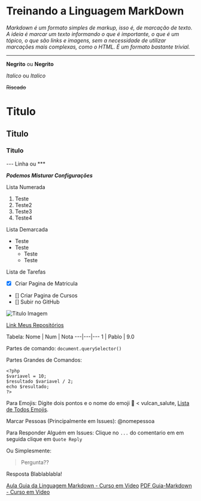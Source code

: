 # Treinando a Linguagem MarkDown
*Markdown é um formato simples de markup, isso é, de marcação de texto. A ideia é marcar um texto informando o que é importante, o que é um tópico, o que são links e imagens, sem a necessidade de utilizar marcações mais complexas, como o HTML. É um formato bastante trivial.*

---

**Negrito** ou __Negrito__

*Italico* ou _Italico_

~~Riscado~~

# Titulo
## Titulo
### Titulo

--- Linha ou ***

__*Podemos Misturar Configurações*__

Lista Numerada
1. Teste
2. Teste2
2. Teste3
3. Teste4

Lista Demarcada
* Teste
* Teste
   * Teste
   * Teste

Lista de Tarefas
- [x] Criar Pagina de Matricula
- [] Criar Pagina de Cursos
- [] Subir no GitHub

![Titulo Imagem](https://octocat-dataset.imagelearning.community/gallery/Thumbnails/thumbnail-OcocatsStock-bear-cavalry.png)

[Link Meus Repositórios](https://github.com/PabloSilvaX?tab=repositories)

Tabela:
Nome | Num | Nota
---|---|---
1 | Pablo | 9.0

Partes de comando: `document.querySelector()`

Partes Grandes de Comandos:
```
<?php
$variavel = 10;
$resultado $variavel / 2;
echo $resultado;
?>
```

Para Emojis:
Digite dois pontos e o nome do emoji 🖖 < vulcan_salute, [Lista de Todos Emojis](https://github.com/ikatyang/emoji-cheat-sheet).

Marcar Pessoas (Principalmente em Issues):
@nomepessoa

Para Responder Alguém em Issues:
Clique no `...` do comentario em em seguida clique em `Quote Reply`

Ou Simplesmente:

> Pergunta??

Resposta Blablablabla! 

[Aula Guia da Linguagem Markdown - Curso em Video](https://youtu.be/LntSB-gl-ZI)
[PDF Guia-Markdown - Curso em Video](https://github.com/gustavoguanabara/git-github/tree/master/manuais-PDF)
